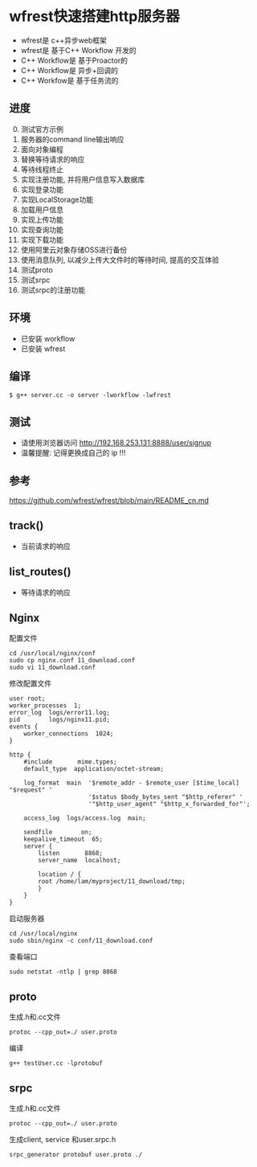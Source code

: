 # wfrest快速搭建http服务器
* wfrest是 c++异步web框架
* wfrest是 基于C++ Workflow 开发的
* C++ Workflow是 基于Proactor的
* C++ Workflow是 异步+回调的
* C++ Workfow是 基于任务流的

## 进度
0. 测试官方示例
1. 服务器的command line输出响应
2. 面向对象编程
3. 替换等待请求的响应
4. 等待线程终止
5. 实现注册功能, 并将用户信息写入数据库
6. 实现登录功能 
7. 实现LocalStorage功能
8. 加载用户信息
9. 实现上传功能
10. 实现查询功能
11. 实现下载功能
12. 使用阿里云对象存储OSS进行备份
13. 使用消息队列, 以减少上传大文件时的等待时间, 提高的交互体验
14. 测试proto
15. 测试srpc
16. 测试srpc的注册功能

## 环境
* 已安装 workflow
* 已安装 wfrest

## 编译
```
$ g++ server.cc -o server -lworkflow -lwfrest
```

## 测试
* 请使用浏览器访问 http://192.168.253.131:8888/user/signup
* 温馨提醒: 记得更换成自己的 ip !!!

## 参考
https://github.com/wfrest/wfrest/blob/main/README_cn.md

## track() 
* 当前请求的响应

## list_routes()
* 等待请求的响应

## Nginx
配置文件
```
cd /usr/local/nginx/conf
sudo cp nginx.conf 11_download.conf
sudo vi 11_download.conf
```
修改配置文件
```
user root;
worker_processes  1;
error_log  logs/error11.log;
pid        logs/nginx11.pid;
events {
    worker_connections  1024;
}

http {
    #include       mime.types;
    default_type  application/octet-stream;

    log_format  main  '$remote_addr - $remote_user [$time_local] "$request" '
                      '$status $body_bytes_sent "$http_referer" '
                      '"$http_user_agent" "$http_x_forwarded_for"';

    access_log  logs/access.log  main;

    sendfile        on;
    keepalive_timeout  65;
    server {
        listen       8868;
        server_name  localhost;

        location / {
        root /home/lam/myproject/11_download/tmp;
        }
    }
}

```

启动服务器
```
cd /usr/local/nginx
sudo sbin/nginx -c conf/11_download.conf
```

查看端口
```
sudo netstat -ntlp | grep 8868
```

## proto
生成.h和.cc文件
```
protoc --cpp_out=./ user.proto
```
编译
```
g++ testUser.cc -lprotobuf
```

## srpc
生成.h和.cc文件
```
protoc --cpp_out=./ user.proto
```
生成client, service 和user.srpc.h
```
srpc_generator protobuf user.proto ./
```
